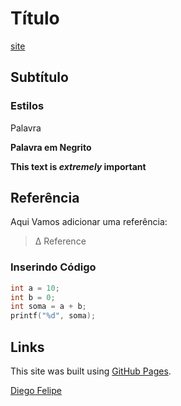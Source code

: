 # Título
[site](site)
## Subtítulo 

### Estilos
Palavra

**Palavra em Negrito**

**This text is _extremely_ important**

## Referência

Aqui Vamos adicionar uma referência:
> Δ Reference

### Inserindo Código
````c++
int a = 10;
int b = 0;
int soma = a + b;
printf("%d", soma);
````
## Links
This site was built using [GitHub Pages](https://pages.github.com/).

[Diego Felipe](https://sites.google.com/view/diegofelipe/)
